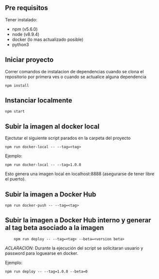 
 
## Pre requisitos 

Tener instalado:
- npm (v5.6.0)
- node (v8.9.4)
- docker (lo mas actualizado posible)
- python3

## Iniciar proyecto

Correr comandos de instalacion de dependencias cuando se clona el repositorio por primera ves o cuando se actualice alguna dependencia

	npm install
	
## Instanciar localmente

	npm start

  
## Subir la imagen al docker local

Ejectutar el siguiente script parados en la carpeta del proyecto
 
	npm run docker-local -- --tag=<tag>

Ejemplo: 
		
	npm run docker-local -- --tag=1.0.0

Esto genera una imagen local en localhost:8888 (asegurarse de tener libre el puerto). 

## Subir la imagen a Docker Hub

	npm run docker-push -- --tag=<tag>

## Subir la imagen a Docker Hub interno y generar al tag beta asociado a la imagen

        npm run deploy -- --tag=<tag> --beta=<version beta>


*ACLARACION*: Durante la ejecución del script se solicitaran usuario y password para loguearse en docker.

Ejemplo:
		
	npm run deploy -- --tag=1.0.0 --beta=0


        
        

		
